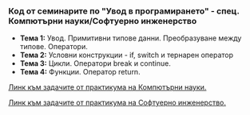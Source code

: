 ### Код от семинарите по "Увод в програмирането" - спец. Компютърни науки/Софтуерно инженерство

- **Тема 1:** Увод. Примитивни типове данни. Преобразуване между типове. Оператори. 
- **Тема 2:** Условни конструкции - if, switch и тернарен оператор
- **Тема 3:** Цикли. Оператори break и continue.
- **Тема 4:** Функции. Оператор return.

[Линк към задачите от практикума на Компютърни науки.](https://github.com/Angeld55/Introduction_to_programming_FMI/tree/main/KN%20Practicum)

[Линк към задачите от практикума на Софтуерно инженерство.](https://github.com/Angeld55/Introduction_to_programming_FMI/tree/main/SI%20Practicum)
